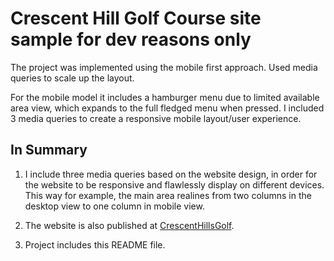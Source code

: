 # Crescent Hill Golf Course site sample for dev reasons only

The project was implemented using the mobile first approach. Used media queries to scale up the layout.

For the mobile model it includes a hamburger menu due to limited available area view, which expands to the full fledged menu when pressed. I included 3 media queries to create a responsive mobile layout/user experience.

## In Summary

1. I include three media queries based on the website design, in order for the website to be responsive and flawlessly display on different devices. This way for example, the main area realines from two columns in the desktop view to one column in mobile view.

2. The website is also published at [CrescentHillsGolf](https://ivanmamaliga.github.io/CrescentHillGolf/teetimes.html).

3. Project includes this README file.
